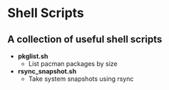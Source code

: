 # Shell Scripts
## A collection of useful shell scripts
- **pkglist.sh**
  - List pacman packages by size
- **rsync_snapshot.sh**
  - Take system snapshots using rsync
